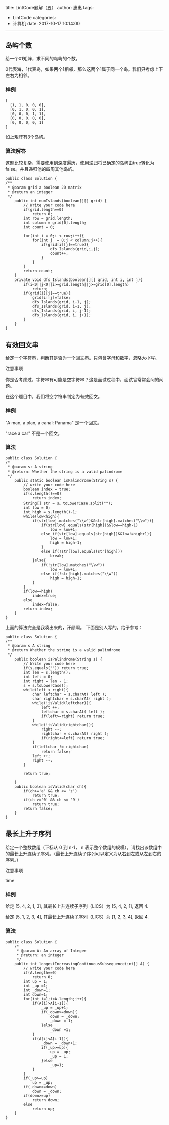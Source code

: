 title: LintCode题解（五）
author: 惠惠
tags:
  - LintCode
categories:
  - 计算机
date: 2017-10-17 10:14:00
---

## 岛屿个数
给一个01矩阵，求不同的岛屿的个数。

0代表海，1代表岛，如果两个1相邻，那么这两个1属于同一个岛。我们只考虑上下左右为相邻。

### 样例

	[
	  [1, 1, 0, 0, 0],
	  [0, 1, 0, 0, 1],
	  [0, 0, 0, 1, 1],
	  [0, 0, 0, 0, 0],
	  [0, 0, 0, 0, 1]
	]

如上矩阵有3个岛屿。

### 算法解答
这题比较复杂，需要使用到深度遍历，使用递归将已确定的岛屿由true转化为false。并且递归他的四周其他岛屿。

	public class Solution {
    /**
     * @param grid a boolean 2D matrix
     * @return an integer
     */
	    public int numIslands(boolean[][] grid) {
	        // Write your code here
	        if(grid.length==0)
	            return 0;
	        int row = grid.length;
	        int column = grid[0].length;
	        int count = 0;
	        
	        for(int i = 0;i < row;i++){
	            for(int j  = 0;j < column;j++){
	                if(grid[i][j]==true){
	                    dfs_Islands(grid,i,j);
	                    count++;
	                }
	            }
	        }
	        return count;
	    }
	    private void dfs_Islands(boolean[][] grid, int i, int j){
	        if(i<0||j<0||i>=grid.length||j>=grid[0].length)
	            return; 
	        if(grid[i][j]==true){
	            grid[i][j]=false;
	            dfs_Islands(grid, i-1, j);
	            dfs_Islands(grid, i+1, j);
	            dfs_Islands(grid, i, j-1);
	            dfs_Islands(grid, i, j+1);
	        }    
	    }
	}

## 有效回文串
给定一个字符串，判断其是否为一个回文串。只包含字母和数字，忽略大小写。

 注意事项

你是否考虑过，字符串有可能是空字符串？这是面试过程中，面试官常常会问的问题。

在这个题目中，我们将空字符串判定为有效回文。

### 样例
"A man, a plan, a canal: Panama" 是一个回文。

"race a car" 不是一个回文。

### 算法

	public class Solution {
    /*
     * @param s: A string
     * @return: Whether the string is a valid palindrome
     */
	    public static boolean isPalindrome(String s) {
	        // write your code here
	        boolean index = true;
	        if(s.length()==0)
	            return index;
	        String[] str = s。toLowerCase.split("");
	        int low = 0;
	        int high = s.length()-1;
	        while(low<high){
	            if(str[low].matches("\\w")&&str[high].matches("\\w")){
	                if(str[low].equals(str[high])&&low==high-1)
	                    low = low+1;
	                else if(str[low].equals(str[high])&&low!=high+1){
	                    low = low+1;    
	                    high = high-1;
	                }
	                else if(!str[low].equals(str[high]))
	                    break;
	            }else{
	                if(!str[low].matches("\\w"))
	                    low = low+1;
	                else if(!str[high].matches("\\w"))
	                    high = high-1;
	            }
	        }
	        if(low==high)
	            index=true;
	        else
	            index=false;
	        return index;    
	    }
	}

上面的算法完全是我凑出来的，汗颜啊。
下面是别人写的，给予参考：

	public class Solution {
    /**
     * @param s A string
     * @return Whether the string is a valid palindrome
     */
	    public boolean isPalindrome(String s) {
	        // Write your code here
	        if(s.equals("")) return true;
	        int len = s.length();
	        int left = 0;
	        int right = len - 1;
	        s = s.toLowerCase();
	        while(left < right){
	            char leftchar = s.charAt( left );
	            char rightchar = s.charAt( right );
	            while(!isValid(leftchar)){
	                left ++;
	                leftchar = s.charAt( left );
	                if(left>=right) return true;
	            }
	            while(!isValid(rightchar)){
	                right --;
	                rightchar = s.charAt( right );
	                if(right<=left) return true;
	            }
	            if(leftchar != rightchar)
	                return false;
	            left ++;
	            right --;
	        }
	        
	        return true;

	    }
	    public boolean isValid(char ch){
	        if(ch>='a' && ch <= 'z')
	            return true;
	        if(ch >='0' && ch <= '9')
	            return true;
	        return false;
	    }
	}	

## 最长上升子序列
给定一个整数数组（下标从 0 到 n-1， n 表示整个数组的规模），请找出该数组中的最长上升连续子序列。（最长上升连续子序列可以定义为从右到左或从左到右的序列。）

 注意事项

time


### 样例

给定 [5, 4, 2, 1, 3], 其最长上升连续子序列（LICS）为 [5, 4, 2, 1], 返回 4.

给定 [5, 1, 2, 3, 4], 其最长上升连续子序列（LICS）为 [1, 2, 3, 4], 返回 4.


### 算法

	public class Solution {
	    /*
	     * @param A: An array of Integer
	     * @return: an integer
	     */
	    public int longestIncreasingContinuousSubsequence(int[] A) {
	        // write your code here
	        if(A.length==0)
	            return 0;
	        int up = 1;
	        int _up =1;
	        int _down=1;
	        int down=1;
	        for(int i=1;i<A.length;i++){
	            if(A[i]>A[i-1]){
	                _up = _up+1;
	                if(_down>=down){
	                    down = _down;
	                    _down = 1;
	                }else
	                    _down =1;
	            }
	            if(A[i]<A[i-1]){
	                _down = _down+1;
	                if(_up>=up){
	                    up = _up;
	                    _up = 1;
	                }else
	                    _up=1;
	            }
	        }
	        if(_up>=up)
	            up = _up;
	        if(_down>=down)
	            down = _down;
	        if(down>=up)
	            return down;
	        else
	            return up;
	    }
	}	

	